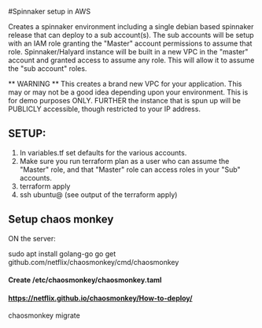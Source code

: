 #Spinnaker setup in AWS


Creates a spinnaker environment including a single debian based spinnaker release that can deploy to a sub account(s).  The sub accounts will be setup with an IAM role granting the "Master" account permissions to assume that role.  Spinnaker/Halyard instance will be built in a new VPC in the "master" account and granted access to assume any role.  This will allow it to assume the "sub account" roles. 

** WARNING ** This creates a brand new VPC for your application.  This may or may not be a good idea depending upon your environment.  This is for demo purposes ONLY.  FURTHER the instance that is spun up will be PUBLICLY accessible, though restricted to your IP address.

## SETUP:
1.  In variables.tf set defaults for the various accounts.  
2.  Make sure you run terraform plan as a user who can assume the "Master" role, and that "Master" role can access roles in your "Sub" accounts.
3.  terraform apply
4.  ssh ubuntu@<ip> (see output of the terraform apply)

## Setup chaos monkey
ON the server:

sudo apt install golang-go
go get github.com/netflix/chaosmonkey/cmd/chaosmonkey
#### Create /etc/chaosmonkey/chaosmonkey.taml
#### https://netflix.github.io/chaosmonkey/How-to-deploy/
chaosmonkey migrate

